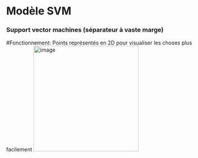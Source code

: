 # Modèle SVM
### Support vector machines (séparateur à vaste marge)

#Fonctionnement: 
Points représentés en 2D pour visualiser les choses plus facilement
<img width="281" alt="image" src="https://github.com/Brahim-AIT-OUALI/modele_svm/assets/115220907/9049cb3d-d8a4-4ed4-93d7-a94f59f99f23">

